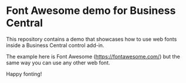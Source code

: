 # Font Awesome demo for Business Central

This repository contains a demo that showcases how to use web fonts inside a Business Central control add-in.

The example here is Font Awesome (https://fontawesome.com/) but the same way you can use any other web font.

Happy fonting!